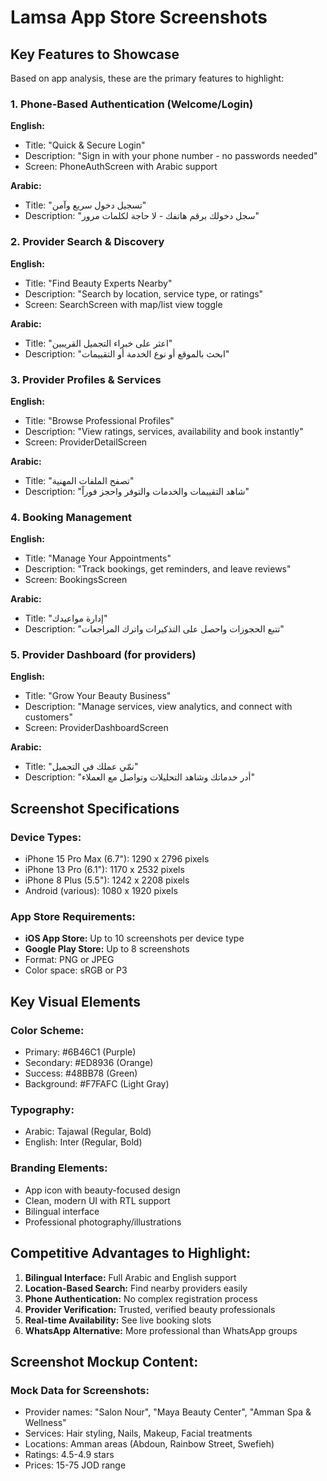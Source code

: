 # Lamsa App Store Screenshots

## Key Features to Showcase

Based on app analysis, these are the primary features to highlight:

### 1. Phone-Based Authentication (Welcome/Login)
**English:**
- Title: "Quick & Secure Login"
- Description: "Sign in with your phone number - no passwords needed"
- Screen: PhoneAuthScreen with Arabic support

**Arabic:**
- Title: "تسجيل دخول سريع وآمن"
- Description: "سجل دخولك برقم هاتفك - لا حاجة لكلمات مرور"

### 2. Provider Search & Discovery
**English:**
- Title: "Find Beauty Experts Nearby"
- Description: "Search by location, service type, or ratings"
- Screen: SearchScreen with map/list view toggle

**Arabic:**
- Title: "اعثر على خبراء التجميل القريبين"
- Description: "ابحث بالموقع أو نوع الخدمة أو التقييمات"

### 3. Provider Profiles & Services
**English:**
- Title: "Browse Professional Profiles"
- Description: "View ratings, services, availability and book instantly"
- Screen: ProviderDetailScreen

**Arabic:**
- Title: "تصفح الملفات المهنية"
- Description: "شاهد التقييمات والخدمات والتوفر واحجز فوراً"

### 4. Booking Management
**English:**
- Title: "Manage Your Appointments"
- Description: "Track bookings, get reminders, and leave reviews"
- Screen: BookingsScreen

**Arabic:**
- Title: "إدارة مواعيدك"
- Description: "تتبع الحجوزات واحصل على التذكيرات واترك المراجعات"

### 5. Provider Dashboard (for providers)
**English:**
- Title: "Grow Your Beauty Business"
- Description: "Manage services, view analytics, and connect with customers"
- Screen: ProviderDashboardScreen

**Arabic:**
- Title: "نمّي عملك في التجميل"
- Description: "أدر خدماتك وشاهد التحليلات وتواصل مع العملاء"

## Screenshot Specifications

### Device Types:
- iPhone 15 Pro Max (6.7"): 1290 x 2796 pixels
- iPhone 13 Pro (6.1"): 1170 x 2532 pixels  
- iPhone 8 Plus (5.5"): 1242 x 2208 pixels
- Android (various): 1080 x 1920 pixels

### App Store Requirements:
- **iOS App Store:** Up to 10 screenshots per device type
- **Google Play Store:** Up to 8 screenshots
- Format: PNG or JPEG
- Color space: sRGB or P3

## Key Visual Elements

### Color Scheme:
- Primary: #6B46C1 (Purple)
- Secondary: #ED8936 (Orange)
- Success: #48BB78 (Green)
- Background: #F7FAFC (Light Gray)

### Typography:
- Arabic: Tajawal (Regular, Bold)
- English: Inter (Regular, Bold)

### Branding Elements:
- App icon with beauty-focused design
- Clean, modern UI with RTL support
- Bilingual interface
- Professional photography/illustrations

## Competitive Advantages to Highlight:

1. **Bilingual Interface:** Full Arabic and English support
2. **Location-Based Search:** Find nearby providers easily  
3. **Phone Authentication:** No complex registration process
4. **Provider Verification:** Trusted, verified beauty professionals
5. **Real-time Availability:** See live booking slots
6. **WhatsApp Alternative:** More professional than WhatsApp groups

## Screenshot Mockup Content:

### Mock Data for Screenshots:
- Provider names: "Salon Nour", "Maya Beauty Center", "Amman Spa & Wellness"
- Services: Hair styling, Nails, Makeup, Facial treatments
- Locations: Amman areas (Abdoun, Rainbow Street, Swefieh)
- Ratings: 4.5-4.9 stars
- Prices: 15-75 JOD range